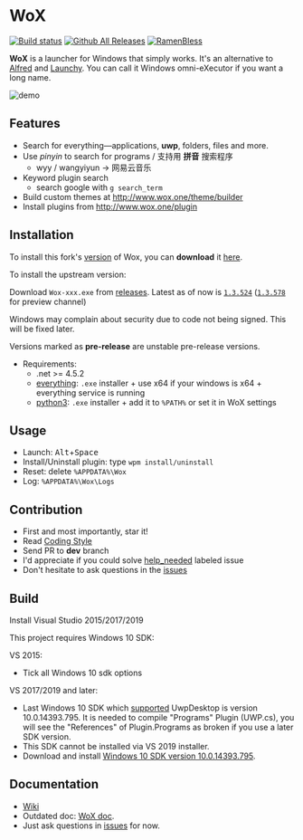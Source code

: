 WoX
===

[![Build status](https://ci.appveyor.com/api/projects/status/bfktntbivg32e103/branch/master?svg=true)](https://ci.appveyor.com/project/happlebao/wox/branch/master)
[![Github All Releases](https://img.shields.io/github/downloads/Wox-launcher/Wox/total.svg)](https://github.com/Wox-launcher/Wox/releases)
[![RamenBless](https://cdn.rawgit.com/LunaGao/BlessYourCodeTag/master/tags/ramen.svg)](https://github.com/LunaGao/BlessYourCodeTag)

**WoX** is a launcher for Windows that simply works. It's an alternative to [Alfred](https://www.alfredapp.com/) and [Launchy](http://www.launchy.net/). You can call it Windows omni-eXecutor if you want a long name.

![demo](http://i.imgur.com/DtxNBJi.gif)

Features
--------

- Search for everything—applications, **uwp**, folders, files and more.
- Use *pinyin* to search for programs / 支持用 **拼音** 搜索程序
  - wyy / wangyiyun → 网易云音乐
- Keyword plugin search 
  - search google with `g search_term`
- Build custom themes at http://www.wox.one/theme/builder
- Install plugins from http://www.wox.one/plugin


Installation
------------

To install this fork's [version](https://github.com/jjw24/Wox/releases/tag/v1.3.524%2BJJW24.v1.12.2) of Wox, you can **download** it [here](https://github.com/jjw24/Wox/releases/download/v1.3.524%2BJJW24.v1.12.2/Wox-1.3.524+JJW24.v1.12.2.exe).

To install the upstream version:

Download `Wox-xxx.exe` from [releases](https://github.com/Wox-launcher/Wox/releases). Latest as of now is [`1.3.524`](https://github.com/Wox-launcher/Wox/releases/download/v1.3.524/Wox-1.3.524.exe) ([`1.3.578`](https://github.com/Wox-launcher/Wox/releases/download/v1.3.578/Wox-1.3.578.exe) for preview channel)

Windows may complain about security due to code not being signed. This will be fixed later. 

Versions marked as **pre-release** are unstable pre-release versions.

- Requirements:
  - .net >= 4.5.2
  - [everything](https://www.voidtools.com/): `.exe` installer + use x64 if your windows is x64 + everything service is running
  - [python3](https://www.python.org/downloads/): `.exe` installer + add it to `%PATH%` or set it in WoX settings

Usage
-----

- Launch: <kbd>Alt</kbd>+<kbd>Space</kbd>
- Install/Uninstall plugin: type `wpm install/uninstall`
- Reset: delete `%APPDATA%\Wox`
- Log: `%APPDATA%\Wox\Logs`

Contribution
------------

- First and most importantly, star it!
- Read [Coding Style](https://github.com/Wox-launcher/Wox/wiki/Coding-Style)
- Send PR to **dev** branch
- I'd appreciate if you could solve [help_needed](https://github.com/Wox-launcher/Wox/issues?q=is%3Aopen+is%3Aissue+label%3Ahelp_needed) labeled issue
- Don't hesitate to ask questions in the [issues](https://github.com/Wox-launcher/Wox/issues)

Build
-----

Install Visual Studio 2015/2017/2019

This project requires Windows 10 SDK:

  VS 2015:
  - Tick all Windows 10 sdk options

  VS 2017/2019 and later:  
  - Last Windows 10 SDK which [supported](https://github.com/Wox-launcher/Wox/pull/1827#commitcomment-26475392) UwpDesktop is version 10.0.14393.795. It is needed to compile "Programs" Plugin (UWP.cs), you will see the "References" of Plugin.Programs as broken if you use a later SDK version.
  - This SDK cannot be installed via VS 2019 installer.
  - Download and install [Windows 10 SDK version 10.0.14393.795](https://go.microsoft.com/fwlink/p/?LinkId=838916).

Documentation
-------------
- [Wiki](https://github.com/Wox-launcher/Wox/wiki)
- Outdated doc: [WoX doc](http://doc.wox.one).
- Just ask questions in [issues](https://github.com/Wox-launcher/Wox/issues) for now.
